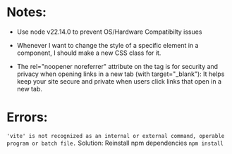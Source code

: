 # Notes:
- Use node v22.14.0 to prevent OS/Hardware Compatibilty issues

- Whenever I want to change the style of a specific element in a component, I should make a new CSS class for it.

- The rel="noopener noreferrer" attribute on the <a> tag is for security and privacy 
    when opening links in a new tab (with target="_blank"):
    It helps keep your site secure and private when users click links that open in a new tab.

# Errors:

``` 'vite' is not recognized as an internal or external command, operable program or batch file. ```
Solution: Reinstall npm dependencies ``` npm install ```
